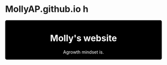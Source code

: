 # MollyAP.github.io h
 <div style="position:absolute;top:0;bottom:0;left:0; background:url(https://i.imgur.com/SrJI4iL.png) fixed center;background-size:cover;width:100%;z-index:-1;" alt="DESCRIBE IMG"> </div>
<html>
<head>
<style>
.center {
  text-align: center;
  color: white;
}
</style>
</head>
<body>
<div class="container mt-2" style="background:#000000; color: #000000; border: 2px solid #000000; border-radius: 5px; width: 500px;"> <h1 class="center">Molly's website</h1>
<p class="center">Agrowth mindset is.</p></p> </div>

</body>
</html>

